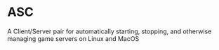 # ASC
A Client/Server pair for automatically starting, stopping, and otherwise managing game servers on Linux and MacOS
